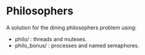 # Philosophers
A solution for the dining philosophers problem using:
- philo/ : threads and mutexes.
- philo_bonus/ : processes and named semaphores.